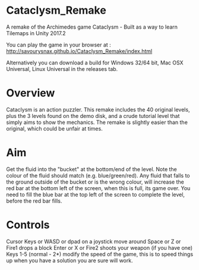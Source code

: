 # Cataclysm_Remake
A remake of the Archimedes game Cataclysm - Built as a way to learn Tilemaps in Unity 2017.2

You can play the game in your browser at : http://savourysnax.github.io/Cataclysm_Remake/index.html

Alternatively you can download a build for Windows 32/64 bit, Mac OSX Universal, Linux Universal in the releases tab.

# Overview

Cataclysm is an action puzzler. 
This remake includes the 40 original levels, plus the 3 levels found on the demo disk, and a crude tutorial level that simply aims to show the mechanics.
The remake is slightly easier than the original, which could be unfair at times.

# Aim

Get the fluid into the "bucket" at the bottom/end of the level. Note the colour of the fluid should match (e.g. blue/green/red).
Any fluid that falls to the ground outside of the bucket or is the wrong colour, will increase the red bar at the bottom left of the screen, when this is full, its game over.
You need to fill the blue bar at the top left of the screen to complete the level, before the red bar fills.

# Controls

Cursor Keys or WASD or dpad on a joystick move around
Space or Z or Fire1 drops a block
Enter or X or Fire2 shoots your weapon (if you have one)
Keys 1-5 (normal - 2*) modify the speed of the game, this is to speed things up when you have a solution you are sure will work.
